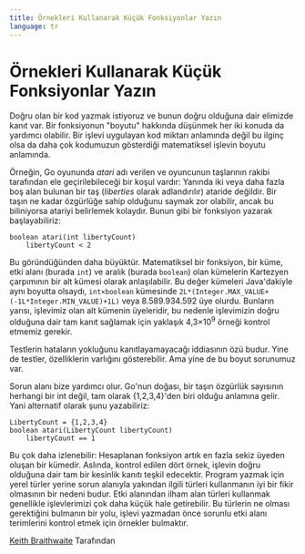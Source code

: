 ```yaml
---
title: Örnekleri Kullanarak Küçük Fonksiyonlar Yazın
language: tr
---
```


# Örnekleri Kullanarak Küçük Fonksiyonlar Yazın

Doğru olan bir kod yazmak istiyoruz ve bunun doğru olduğuna dair elimizde kanıt var. Bir fonksiyonun "boyutu" hakkında düşünmek her iki konuda da yardımcı olabilir. Bir işlevi uygulayan kod miktarı anlamında değil bu ilginç olsa da daha çok kodumuzun gösterdiği matematiksel işlevin boyutu anlamında.

Örneğin, Go oyununda *atari* adı verilen ve oyuncunun taşlarının rakibi tarafından ele geçirilebileceği bir koşul vardır: Yanında iki veya daha fazla boş alan bulunan bir taş (*liberties* olarak adlandırılır) ataride değildir. Bir taşın ne kadar özgürlüğe sahip olduğunu saymak zor olabilir, ancak bu biliniyorsa atariyi belirlemek kolaydır. Bunun gibi bir fonksiyon yazarak başlayabiliriz:

```
boolean atari(int libertyCount)
    libertyCount < 2
```

Bu göründüğünden daha büyüktür. Matematiksel bir fonksiyon, bir küme, etki alanı (burada `int`) ve aralık (burada `boolean`) olan kümelerin Kartezyen çarpımının bir alt kümesi olarak anlaşılabilir. Bu değer kümeleri Java'dakiyle aynı boyutta olsaydı, `int×boolean` kümesinde `2L*(Integer.MAX_VALUE+(-1L*Integer.MIN_VALUE)+1L)` veya 8.589.934.592 üye olurdu. Bunların yarısı, işlevimiz olan alt kümenin üyeleridir, bu nedenle işlevimizin doğru olduğuna dair tam kanıt sağlamak için yaklaşık 4,3×10<sup>9</sup> örneği kontrol etmemiz gerekir.

Testlerin hataların yokluğunu kanıtlayamayacağı iddiasının özü budur. Yine de testler, özelliklerin varlığını gösterebilir. Ama yine de bu boyut sorunumuz var.

Sorun alanı bize yardımcı olur. Go'nun doğası, bir taşın özgürlük sayısının herhangi bir int değil, tam olarak {1,2,3,4}'den biri olduğu anlamına gelir. Yani alternatif olarak şunu yazabiliriz:

```
LibertyCount = {1,2,3,4} 
boolean atari(LibertyCount libertyCount)
    libertyCount == 1
```

Bu çok daha izlenebilir: Hesaplanan fonksiyon artık en fazla sekiz üyeden oluşan bir kümedir. Aslında, kontrol edilen dört örnek, işlevin doğru olduğuna dair tam bir kesinlik kanıtı teşkil edecektir. Program yazmak için yerel türler yerine sorun alanıyla yakından ilgili türleri kullanmanın iyi bir fikir olmasının bir nedeni budur. Etki alanından ilham alan türleri kullanmak genellikle işlevlerimizi çok daha küçük hale getirebilir. Bu türlerin ne olması gerektiğini bulmanın bir yolu, işlevi yazmadan önce sorunlu etki alanı terimlerini kontrol etmek için örnekler bulmaktır.

[Keith Braithwaite](http://programmer.97things.oreilly.com/wiki/index.php/Keith_Braithwaite) Tarafından
